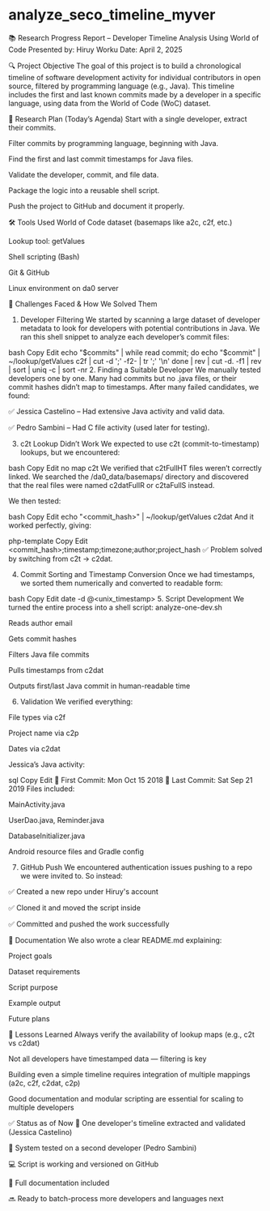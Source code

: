 # analyze_seco_timeline_myver
📚 Research Progress Report – Developer Timeline Analysis Using World of Code
Presented by: Hiruy Worku
Date: April 2, 2025

🔍 Project Objective
The goal of this project is to build a chronological timeline of software development activity for individual contributors in open source, filtered by programming language (e.g., Java). This timeline includes the first and last known commits made by a developer in a specific language, using data from the World of Code (WoC) dataset.

🧭 Research Plan (Today’s Agenda)
Start with a single developer, extract their commits.

Filter commits by programming language, beginning with Java.

Find the first and last commit timestamps for Java files.

Validate the developer, commit, and file data.

Package the logic into a reusable shell script.

Push the project to GitHub and document it properly.

🛠️ Tools Used
World of Code dataset (basemaps like a2c, c2f, etc.)

Lookup tool: getValues

Shell scripting (Bash)

Git & GitHub

Linux environment on da0 server

🧗 Challenges Faced & How We Solved Them
1. Developer Filtering
We started by scanning a large dataset of developer metadata to look for developers with potential contributions in Java. We ran this shell snippet to analyze each developer’s commit files:

bash
Copy
Edit
echo "$commits" | while read commit; do
  echo "$commit" | ~/lookup/getValues c2f | cut -d ';' -f2- | tr ';' '\n'
done | rev | cut -d. -f1 | rev | sort | uniq -c | sort -nr
2. Finding a Suitable Developer
We manually tested developers one by one. Many had commits but no .java files, or their commit hashes didn’t map to timestamps. After many failed candidates, we found:

✅ Jessica Castelino – Had extensive Java activity and valid data.

✅ Pedro Sambini – Had C file activity (used later for testing).

3. c2t Lookup Didn’t Work
We expected to use c2t (commit-to-timestamp) lookups, but we encountered:

bash
Copy
Edit
no map c2t
We verified that c2tFullHT files weren’t correctly linked. We searched the /da0_data/basemaps/ directory and discovered that the real files were named c2datFullR or c2taFullS instead.

We then tested:

bash
Copy
Edit
echo "<commit_hash>" | ~/lookup/getValues c2dat
And it worked perfectly, giving:

php-template
Copy
Edit
<commit_hash>;timestamp;timezone;author;project_hash
✅ Problem solved by switching from c2t → c2dat.

4. Commit Sorting and Timestamp Conversion
Once we had timestamps, we sorted them numerically and converted to readable form:

bash
Copy
Edit
date -d @<unix_timestamp>
5. Script Development
We turned the entire process into a shell script: analyze-one-dev.sh

Reads author email

Gets commit hashes

Filters Java file commits

Pulls timestamps from c2dat

Outputs first/last Java commit in human-readable time

6. Validation
We verified everything:

File types via c2f

Project name via c2p

Dates via c2dat

Jessica’s Java activity:

sql
Copy
Edit
🔵 First Commit: Mon Oct 15 2018
🔴 Last Commit: Sat Sep 21 2019
Files included:

MainActivity.java

UserDao.java, Reminder.java

DatabaseInitializer.java

Android resource files and Gradle config

7. GitHub Push
We encountered authentication issues pushing to a repo we were invited to. So instead:

✅ Created a new repo under Hiruy's account

✅ Cloned it and moved the script inside

✅ Committed and pushed the work successfully

📘 Documentation
We also wrote a clear README.md explaining:

Project goals

Dataset requirements

Script purpose

Example output

Future plans

🧠 Lessons Learned
Always verify the availability of lookup maps (e.g., c2t vs c2dat)

Not all developers have timestamped data — filtering is key

Building even a simple timeline requires integration of multiple mappings (a2c, c2f, c2dat, c2p)

Good documentation and modular scripting are essential for scaling to multiple developers

✅ Status as of Now
🎯 One developer's timeline extracted and validated (Jessica Castelino)

🧪 System tested on a second developer (Pedro Sambini)

💻 Script is working and versioned on GitHub

📄 Full documentation included

🔜 Ready to batch-process more developers and languages next


